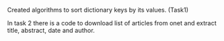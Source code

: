 Created algorithms to sort dictionary keys by its values. (Task1)

In task 2 there is a code to download list of articles from onet and extract title, abstract, date and author.

